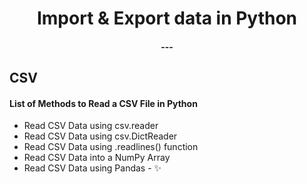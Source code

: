 <h1 align="center">Import & Export data in Python</h1>
<h4 align="center">---</h4>

## CSV

#### List of Methods to Read a CSV File in Python

 - Read CSV Data using csv.reader
 - Read CSV Data using csv.DictReader
 - Read CSV Data using .readlines() function
 - Read CSV Data into a NumPy Array
 - Read CSV Data using Pandas - ✨
